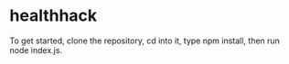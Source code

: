 # healthhack

To get started, clone the repository, cd into it, type npm install, then run node index.js.
